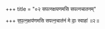+++
title = "०२ सपत्नक्षयणमसि सपत्नचातनम्"

+++
स॒प॒त्न॒क्षय॑णमसि सपत्न॒चात॑नं मे दाः॒ स्वाहा॑ ॥२॥  